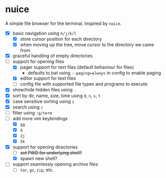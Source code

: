 # nuice

A simple file browser for the terminal. Inspired by `noice`.

- [x] basic navigation using `h/j/k/l`
  - [x] store cursor position for each directory
  - [x] when moving up the tree, move cursor to the directory we came from
- [x] graceful handling of empty directories
- [ ] support for opening files
  - [x] pager support for text files (default behaviour for files)
    - defaults to bat using `--paging=always` in config to enable paging
  - [x] editor support for text files
  - [ ] config file with supported file types and programs to execute
- [x] show/hide hidden files using `.`
- [x] sort by dir, name, size, time using `d`, `n`, `s`, `t`
- [x] case sensitive sorting using `i`
- [x] search using `/`
- [ ] filter using `:g/term`
- [ ] add more vim keybindings
  - [x] `gg`
  - [x] `G`
  - [x] `2j`
  - [x] `5k`
- [x] support for opening directories
  - [ ] ~~set PWD for underlying shell?~~
  - [x] spawn new shell?
- [ ] support seamlessly opening archive files
  - [ ] `tar`, `gz`, `zip`, etc.
